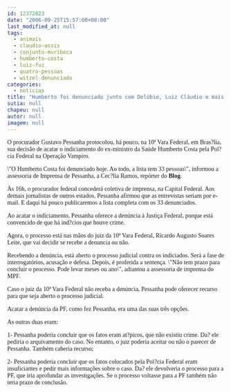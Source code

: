 ```yaml
---
id: 12372823
date: "2006-09-25T15:57:00+00:00"
last_modified_at: null
tags:
  - animais
  - claudio-assis
  - conjunto-muribeca
  - humberto-costa
  - luiz-fuz
  - quatro-pessoas
  - witzel-denunciado
categories:
  - noticias
title: "Humberto foi denunciado junto com Delúbio, Luiz Cláudio e mais 30 pessoas"
sutia: null
chapeu: null
autor: null
imagem: null
---
```

<p><P><FONT face=Verdana>O procurador Gustavo Pessanha protocolou, há pouco, na 10ª Vara Federal, em Bras?lia, sua decisão de acatar o indiciamento do ex-ministro da Saúde Humberto Costa pela Pol?cia Federal na Operação Vampiro.</FONT></P></p>
<p><P><FONT face=Verdana>\"O Humberto Costa foi denunciado hoje. Ao todo, a lista tem 33 pessoas\", informou a assessoria de Imprensa de Pessanha, a Cec?lia Ramos, repórter do <STRONG>Blog</STRONG>. </FONT></P></p>
<p><P><FONT face=Verdana>Às 16h, o procurador federal concederá coletiva de imprensa, na Capital Federal. Aos demais jornalistas de outros estados, Pessanha afirmou que as entrevistas seriam por e-mail. E daqui há pouco publicaremos a lista completa com os 33 denunciados.</FONT></P></p>
<p><P><FONT face=Verdana>Ao acatar o indiciamento, Pessanha oferece a denúncia à Justiça Federal, porque está convencido de que há ind?cios que houve crime. </FONT></P></p>
<p><P><FONT face=Verdana>Agora, o processo está nas mãos do juiz da 10ª Vara Federal, Ricardo Augusto Soares Leite, que vai decidir se recebe a denuncia ou não.</FONT></P></p>
<p><P><FONT face=Verdana>Recebendo a denúncia, está aberto o processo judicial contra os indiciados. Será a fase de interrogatórios, acusação e defesa. Depois, é proferida a sentença. \"Não tem prazo para concluir o processo. Pode levar meses ou ano\", adiantou a assessoria de imprensa do MPF. </FONT></P></p>
<p><P><FONT face=Verdana>Caso o juiz da 10ª Vara Federal não receba a denúncia, Pessanha pode oferecer recurso para que seja aberto o processo judicial. </FONT></P></p>
<p><P><FONT face=Verdana>Acatar a denúncia da PF, como fez Pessanha, era uma das suas três opções. </FONT></P></p>
<p><P><FONT face=Verdana>As outras duas eram: </FONT></P></p>
<p><P><FONT face=Verdana>1- Pessanha poderia concluir que os fatos eram at?picos, que não existiu crime. Da? ele pediria o arquivamento do caso. No entanto, o juiz poderia aceitar ou não o parecer de Pessanha. Também caberia recurso;</FONT></P></p>
<p><P><FONT face=Verdana>2- Pessanha poderia concluir que os fatos colocados pela Pol?cia Federal eram insuficiantes e pedir mais informações sobre o caso. Da? ele devolveria o processo para a PF, que iria aprofundar as investigações. Se o processo voltasse para a PF também não teria prazo de conclusão.</FONT></P> </p>
